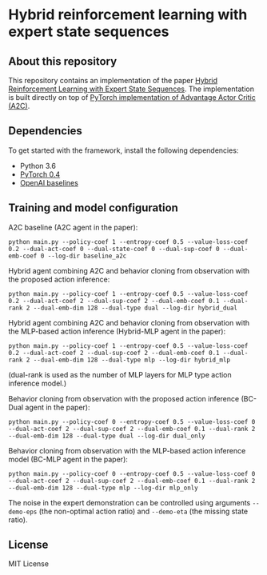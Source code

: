 # Hybrid reinforcement learning with expert state sequences

## About this repository
This repository contains an implementation of the paper [Hybrid Reinforcement Learning with Expert State Sequences](https://papers.nips.cc/paper/7348-dialog-based-interactive-image-retrieval.pdf). The implementation is built directly on top of [PyTorch implementation of Advantage Actor Critic (A2C)](https://github.com/ikostrikov/pytorch-a2c-ppo-acktr). 


## Dependencies
To get started with the framework, install the following dependencies:
- Python 3.6
- [PyTorch 0.4](https://pytorch.org/get-started/previous-versions/)
- [OpenAI baselines](https://github.com/openai/baselines)


## Training and model configuration 
A2C baseline (A2C agent in the paper): 
```
python main.py --policy-coef 1 --entropy-coef 0.5 --value-loss-coef 0.2 --dual-act-coef 0 --dual-state-coef 0 --dual-sup-coef 0 --dual-emb-coef 0 --log-dir baseline_a2c 
```

Hybrid agent combining A2C and behavior cloning from observation with the proposed action inference:
```
python main.py --policy-coef 1 --entropy-coef 0.5 --value-loss-coef 0.2 --dual-act-coef 2 --dual-sup-coef 2 --dual-emb-coef 0.1 --dual-rank 2 --dual-emb-dim 128 --dual-type dual --log-dir hybrid_dual 
```

Hybrid agent combining A2C and behavior cloning from observation with the MLP-based action inference (Hybrid-MLP agent in the paper):
```
python main.py --policy-coef 1 --entropy-coef 0.5 --value-loss-coef 0.2 --dual-act-coef 2 --dual-sup-coef 2 --dual-emb-coef 0.1 --dual-rank 2 --dual-emb-dim 128 --dual-type mlp --log-dir hybrid_mlp 
```
(dual-rank is used as the number of MLP layers for MLP type action inference model.)


Behavior cloning from observation with the proposed action inference (BC-Dual agent in the paper):
```
python main.py --policy-coef 0 --entropy-coef 0.5 --value-loss-coef 0 --dual-act-coef 2 --dual-sup-coef 2 --dual-emb-coef 0.1 --dual-rank 2 --dual-emb-dim 128 --dual-type dual --log-dir dual_only 
```

Behavior cloning from observation with the MLP-based action inference model (BC-MLP agent in the paper):
```
python main.py --policy-coef 0 --entropy-coef 0.5 --value-loss-coef 0 --dual-act-coef 2 --dual-sup-coef 2 --dual-emb-coef 0.1 --dual-rank 2 --dual-emb-dim 128 --dual-type mlp --log-dir mlp_only 
```

The noise in the expert demonstration can be controlled using arguments ``--demo-eps`` (the non-optimal action ratio) and ``--demo-eta`` (the missing state ratio).


## License
MIT License